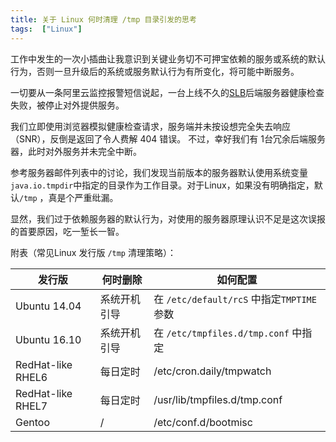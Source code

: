 ```yaml
---
title: 关于 Linux 何时清理 /tmp 目录引发的思考
tags:  ["Linux"]
---
```


工作中发生的一次小插曲让我意识到关键业务切不可押宝依赖的服务或系统的默认行为，否则一旦升级后的系统或服务默认行为有所变化，将可能中断服务。

一切要从一条阿里云监控报警短信说起，一台上线不久的[SLB](https://en.wikipedia.org/wiki/Load_balancing_(computing)#Server-side_load_balancers)后端服务器健康检查失败，被停止对外提供服务。

我们立即使用浏览器模拟健康检查请求，服务端并未按设想完全失去响应（SNR），反倒是返回了令人费解 404 错误。
不过，幸好我们有 1台冗余后端服务器，此时对外服务并未完全中断。

参考服务器邮件列表中的讨论，我们发现当前版本的服务器默认使用系统变量 `java.io.tmpdir`中指定的目录作为工作目录。对于Linux，如果没有明确指定，默认`/tmp` ，真是个严重纰漏。

显然，我们过于依赖服务器的默认行为，对使用的服务器原理认识不足是这次误报的首要原因，吃一堑长一智。


附表（常见Linux 发行版 `/tmp` 清理策略）：

发行版 | 何时删除 | 如何配置
--- | --- | ---
Ubuntu 14.04 | 系统开机引导 | 在 `/etc/default/rcS` 中指定`TMPTIME` 参数
Ubuntu 16.10 | 系统开机引导 | 在 `/etc/tmpfiles.d/tmp.conf` 中指定
RedHat-like RHEL6 | 每日定时 | /etc/cron.daily/tmpwatch
RedHat-like RHEL7 | 每日定时 | /usr/lib/tmpfiles.d/tmp.conf
Gentoo | / | /etc/conf.d/bootmisc






